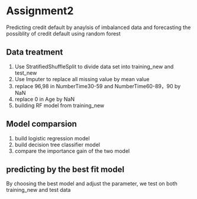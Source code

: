 # Assignment2

Predicting credit default by anaylsis of imbalanced data and forecasting the possiblity of credit default using random forest

## Data treatment
1. Use StratifiedShuffleSplit to divide data set into training_new and test_new
2. Use Imputer to replace all missing value by mean value
3. replace 96,98 in NumberTime30-59 and NumberTime60-89，90 by NaN
4. replace 0 in Age by NaN
5. building RF model from training_new 

## Model comparsion
1. build logistic regression model
2. build decision tree classifier model
3. compare the importance gain of the two model

## predicting by the best fit model
By choosing the best model and adjust the parameter, we test on both training_new and test data
